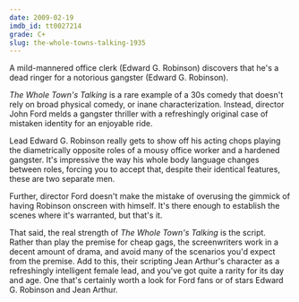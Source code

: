 ```yaml
---
date: 2009-02-19
imdb_id: tt0027214
grade: C+
slug: the-whole-towns-talking-1935
---
```


A mild-mannered office clerk (Edward G. Robinson) discovers that he's a dead ringer for a notorious gangster (Edward G. Robinson).

_The Whole Town's Talking_ is a rare example of a 30s comedy that doesn't rely on broad physical comedy, or inane characterization. Instead, director John Ford melds a gangster thriller with a refreshingly original case of mistaken identity for an enjoyable ride.

Lead Edward G. Robinson really gets to show off his acting chops playing the diametrically opposite roles of a mousy office worker and a hardened gangster. It's impressive the way his whole body language changes between roles, forcing you to accept that, despite their identical features, these are two separate men.

Further, director Ford doesn't make the mistake of overusing the gimmick of having Robinson onscreen with himself. It's there enough to establish the scenes where it's warranted, but that's it.

That said, the real strength of _The Whole Town's Talking_ is the script. Rather than play the premise for cheap gags, the screenwriters work in a decent amount of drama, and avoid many of the scenarios you'd expect from the premise. Add to this, their scripting Jean Arthur's character as a refreshingly intelligent female lead, and you've got quite a rarity for its day and age. One that's certainly worth a look for Ford fans or of stars Edward G. Robinson and Jean Arthur.
